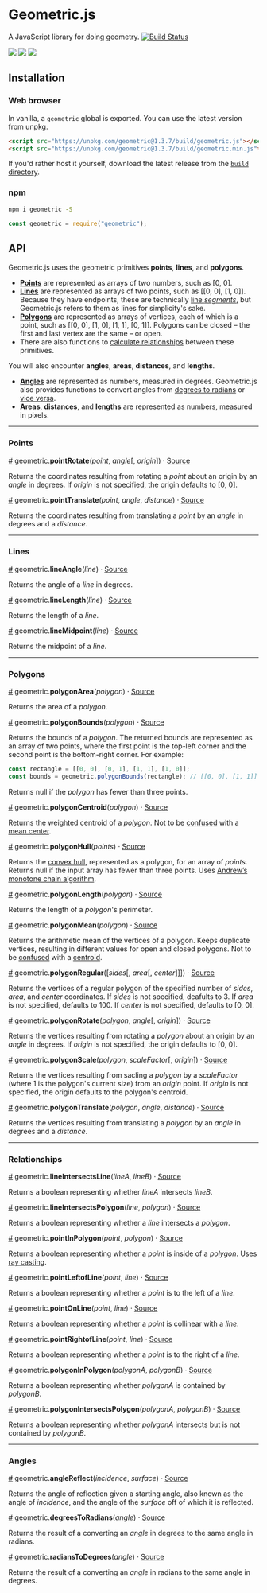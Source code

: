 # Geometric.js
A JavaScript library for doing geometry. [![Build Status](https://travis-ci.org/HarryStevens/geometric.svg?branch=master)](https://travis-ci.org/HarryStevens/geometric)

[<img src="https://raw.githubusercontent.com/HarryStevens/geometric/master/img/angle-thumb.png" />](https://bl.ocks.org/HarryStevens/5fe49df19892c04dfb9883c217571409)
[<img src="https://raw.githubusercontent.com/HarryStevens/geometric/master/img/length-thumb.png" />](https://bl.ocks.org/HarryStevens/c4eddfb97535e8e01643325cb43175ff)
[<img src="https://raw.githubusercontent.com/HarryStevens/geometric/master/img/centroid-thumb.png" />](https://bl.ocks.org/HarryStevens/37287b23b345f394f8276dc87a9c2bc6)

## Installation

### Web browser
In vanilla, a `geometric` global is exported. You can use the latest version from unpkg.
```html
<script src="https://unpkg.com/geometric@1.3.7/build/geometric.js"></script>
<script src="https://unpkg.com/geometric@1.3.7/build/geometric.min.js"></script>
```
If you'd rather host it yourself, download the latest release from the [`build` directory](https://github.com/HarryStevens/geometric/tree/master/build).

### npm

```bash
npm i geometric -S
```
```js
const geometric = require("geometric");
```

## API

Geometric.js uses the geometric primitives <b>points</b>, <b>lines</b>, and <b>polygons</b>.
* [<b>Points</b>](#points) are represented as arrays of two numbers, such as [0, 0].
* [<b>Lines</b>](#lines) are represented as arrays of two points, such as [[0, 0], [1, 0]]. Because they have endpoints, these are technically [line <em>segments</em>](https://www.mhschool.com/math/mathconnects/wa/assets/docs/394_397_wa_gr3_adllsn_onln.pdf), but Geometric.js refers to them as lines for simplicity's sake.
* [<b>Polygons</b>](#polygons) are represented as arrays of vertices, each of which is a point, such as [[0, 0], [1, 0], [1, 1], [0, 1]]. Polygons can be closed – the first and last vertex are the same – or open.
* There are also functions to [calculate relationships](#relationships) between these primitives.

You will also encounter <b>angles</b>, <b>areas</b>, <b>distances</b>, and <b>lengths</b>.
* [<b>Angles</b>](#angles) are represented as numbers, measured in degrees. Geometric.js also provides functions to convert angles from [degrees to radians](#degreesToRadians) or [vice versa](#radiansToDegrees).
* <b>Areas</b>, <b>distances</b>, and <b>lengths</b> are represented as numbers, measured in pixels.

<hr />

### <a name="points"></a>Points

<a name="pointRotate" href="#pointRotate">#</a> geometric.<b>pointRotate</b>(<em>point</em>, <em>angle</em>[, <em>origin</em>]) · [Source](https://github.com/HarryStevens/geometric/blob/master/src/points/pointRotate.js "Source")

Returns the coordinates resulting from rotating a <em>point</em> about an origin by an <em>angle</em> in degrees. If <em>origin</em> is not specified, the origin defaults to [0, 0].

<a name="pointTranslate" href="#pointTranslate">#</a> geometric.<b>pointTranslate</b>(<em>point</em>, <em>angle</em>, <em>distance</em>) · [Source](https://github.com/HarryStevens/geometric/blob/master/src/points/pointTranslate.js "Source")

Returns the coordinates resulting from translating a <em>point</em> by an <em>angle</em> in degrees and a <em>distance</em>.

<hr />

### <a name="lines"></a>Lines

<a name="lineAngle" href="#lineAngle">#</a> geometric.<b>lineAngle</b>(<em>line</em>) · [Source](https://github.com/HarryStevens/geometric/blob/master/src/lines/lineAngle.js "Source")

Returns the angle of a <em>line</em> in degrees.

<a name="lineLength" href="#lineLength">#</a> geometric.<b>lineLength</b>(<em>line</em>) · [Source](https://github.com/HarryStevens/geometric/blob/master/src/lines/lineLength.js "Source")

Returns the length of a <em>line</em>.

<a name="lineMidpoint" href="#lineMidpoint">#</a> geometric.<b>lineMidpoint</b>(<em>line</em>) · [Source](https://github.com/HarryStevens/geometric/blob/master/src/lines/lineMidpoint.js "Source")

Returns the midpoint of a <em>line</em>.

<hr />

### <a name="polygons"></a>Polygons

<a name="polygonArea" href="#polygonArea">#</a> geometric.<b>polygonArea</b>(<em>polygon</em>) · [Source](https://github.com/HarryStevens/geometric/blob/master/src/polygons/polygonArea.js "Source")

Returns the area of a <em>polygon</em>.

<a name="polygonBounds" href="#polygonBounds">#</a> geometric.<b>polygonBounds</b>(<em>polygon</em>) · [Source](https://github.com/HarryStevens/geometric/blob/master/src/polygons/polygonBounds.js "Source")

Returns the bounds of a <em>polygon</em>. The returned bounds are represented as an array of two points, where the first point is the top-left corner and the second point is the bottom-right corner. For example:

```js
const rectangle = [[0, 0], [0, 1], [1, 1], [1, 0]];
const bounds = geometric.polygonBounds(rectangle); // [[0, 0], [1, 1]]
```

Returns null if the <em>polygon</em> has fewer than three points.

<a name="polygonCentroid" href="#polygonCentroid">#</a> geometric.<b>polygonCentroid</b>(<em>polygon</em>) · [Source](https://github.com/HarryStevens/geometric/blob/master/src/polygons/polygonCentroid.js "Source")

Returns the weighted centroid of a <em>polygon</em>. Not to be [confused](https://github.com/Turfjs/turf/issues/334) with a [mean center](#polygonMean).

<a name="polygonHull" href="#polygonHull">#</a> geometric.<b>polygonHull</b>(<em>points</em>) · [Source](https://github.com/HarryStevens/geometric/blob/master/src/polygons/polygonHull.js "Source")

Returns the [convex hull](https://en.wikipedia.org/wiki/Convex_hull), represented as a polygon, for an array of <em>points</em>. Returns null if the input array has fewer than three points. Uses [Andrew’s monotone chain algorithm](https://en.wikibooks.org/wiki/Algorithm_Implementation/Geometry/Convex_hull/Monotone_chain#JavaScript).

<a name="polygonLength" href="#polygonLength">#</a> geometric.<b>polygonLength</b>(<em>polygon</em>) · [Source](https://github.com/HarryStevens/geometric/blob/master/src/polygons/polygonLength.js "Source")

Returns the length of a <em>polygon</em>'s perimeter.

<a name="polygonMean" href="#polygonMean">#</a> geometric.<b>polygonMean</b>(<em>polygon</em>) · [Source](https://github.com/HarryStevens/geometric/blob/master/src/polygons/polygonMean.js "Source")

Returns the arithmetic mean of the vertices of a polygon. Keeps duplicate vertices, resulting in different values for open and closed polygons. Not to be [confused](https://github.com/Turfjs/turf/issues/334) with a [centroid](#polygonCentroid).

<a name="polygonRegular" href="#polygonRegular">#</a> geometric.<b>polygonRegular</b>([<em>sides</em>[, <em>area</em>[, <em>center</em>]]]) · [Source](https://github.com/HarryStevens/geometric/blob/master/src/polygons/polygonRegular.js "Source")

Returns the vertices of a regular polygon of the specified number of <em>sides</em>, <em>area</em>, and <em>center</em> coordinates. If <em>sides</em> is not specified, deafults to 3. If <em>area</em> is not specified, defaults to 100. If <em>center</em> is not specified, defaults to [0, 0].

<a name="polygonRotate" href="#polygonRotate">#</a> geometric.<b>polygonRotate</b>(<em>polygon</em>, <em>angle</em>[, <em>origin</em>]) · [Source](https://github.com/HarryStevens/geometric/blob/master/src/polygons/polygonRotate.js "Source")

Returns the vertices resulting from rotating a <em>polygon</em> about an origin by an <em>angle</em> in degrees. If <em>origin</em> is not specified, the origin defaults to [0, 0].

<a name="polygonScale" href="#polygonScale">#</a> geometric.<b>polygonScale</b>(<em>polygon</em>, <em>scaleFactor</em>[, <em>origin</em>]) · [Source](https://github.com/HarryStevens/geometric/blob/master/src/polygons/polygonScale.js "Source")

Returns the vertices resulting from sacling a <em>polygon</em> by a <em>scaleFactor</em> (where 1 is the polygon's current size) from an <em>origin</em> point. If <em>origin</em> is not specified, the origin defaults to the polygon's centroid.

<a name="polygonTranslate" href="#polygonTranslate">#</a> geometric.<b>polygonTranslate</b>(<em>polygon</em>, <em>angle</em>, <em>distance</em>) · [Source](https://github.com/HarryStevens/geometric/blob/master/src/polygons/polygonTranslate.js "Source")

Returns the vertices resulting from translating a <em>polygon</em> by an <em>angle</em> in degrees and a <em>distance</em>.

<hr />

### <a name="relationships"></a>Relationships

<a name="lineIntersectsLine" href="#lineIntersectsLine">#</a> geometric.<b>lineIntersectsLine</b>(<em>lineA</em>, <em>lineB</em>) · [Source](https://github.com/HarryStevens/geometric/blob/master/src/relationships/lineIntersectsLine.js "Source")

Returns a boolean representing whether <em>lineA</em> intersects <em>lineB</em>.

<a name="lineIntersectsPolygon" href="#lineIntersectsPolygon">#</a> geometric.<b>lineIntersectsPolygon</b>(<em>line</em>, <em>polygon</em>) · [Source](https://github.com/HarryStevens/geometric/blob/master/src/relationships/lineIntersectsPolygon.js "Source")

Returns a boolean representing whether a <em>line</em> intersects a <em>polygon</em>.

<a name="pointInPolygon" href="#pointInPolygon">#</a> geometric.<b>pointInPolygon</b>(<em>point</em>, <em>polygon</em>) · [Source](https://github.com/HarryStevens/geometric/blob/master/src/relationships/pointInPolygon.js "Source")

Returns a boolean representing whether a <em>point</em> is inside of a <em>polygon</em>. Uses [ray casting](https://en.wikipedia.org/wiki/Point_in_polygon#Ray_casting_algorithm).

<a name="pointLeftofLine" href="#pointLeftofLine">#</a> geometric.<b>pointLeftofLine</b>(<em>point</em>, <em>line</em>) · [Source](https://github.com/HarryStevens/geometric/blob/master/src/relationships/pointOnLine.js#L8 "Source")

Returns a boolean representing whether a <em>point</em> is to the left of a <em>line</em>.

<a name="pointOnLine" href="#pointOnLine">#</a> geometric.<b>pointOnLine</b>(<em>point</em>, <em>line</em>) · [Source](https://github.com/HarryStevens/geometric/blob/master/src/relationships/pointOnLine.js#L16 "Source")

Returns a boolean representing whether a <em>point</em> is collinear with a <em>line</em>.

<a name="pointRightofLine" href="#pointRightofLine">#</a> geometric.<b>pointRightofLine</b>(<em>point</em>, <em>line</em>) · [Source](https://github.com/HarryStevens/geometric/blob/master/src/relationships/pointOnLine.js#L12 "Source")

Returns a boolean representing whether a <em>point</em> is to the right of a <em>line</em>.

<a name="polygonInPolygon" href="#polygonInPolygon">#</a> geometric.<b>polygonInPolygon</b>(<em>polygonA</em>, <em>polygonB</em>) · [Source](https://github.com/HarryStevens/geometric/blob/master/src/relationships/polygonInPolygon.js "Source")

Returns a boolean representing whether <em>polygonA</em> is contained by <em>polygonB</em>.

<a name="polygonIntersectsPolygon" href="#polygonIntersectsPolygon">#</a> geometric.<b>polygonIntersectsPolygon</b>(<em>polygonA</em>, <em>polygonB</em>) · [Source](https://github.com/HarryStevens/geometric/blob/master/src/relationships/polygonIntersectsPolygon.js "Source")

Returns a boolean representing whether <em>polygonA</em> intersects but is not contained by <em>polygonB</em>.

<hr />

### Angles

<a name="angleReflect" href="#angleReflect">#</a> geometric.<b>angleReflect</b>(<em>incidence</em>, <em>surface</em>) · [Source](https://github.com/HarryStevens/geometric/blob/master/src/angles/angleReflect.js "Source")

Returns the angle of reflection given a starting angle, also known as the angle of <em>incidence</em>, and the angle of the <em>surface</em> off of which it is reflected.

<a name="degreesToRadians" href="#degreesToRadians">#</a> geometric.<b>degreesToRadians</b>(<em>angle</em>) · [Source](https://github.com/HarryStevens/geometric/blob/master/src/utils/degreesToRadians.js "Source")

Returns the result of a converting an <em>angle</em> in degrees to the same angle in radians.

<a name="radiansToDegrees" href="#radiansToDegrees">#</a> geometric.<b>radiansToDegrees</b>(<em>angle</em>) · [Source](https://github.com/HarryStevens/geometric/blob/master/src/utils/radiansToDegrees.js "Source")

Returns the result of a converting an <em>angle</em> in radians to the same angle in degrees.